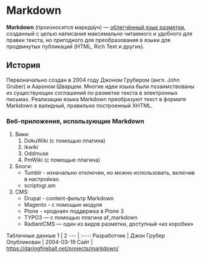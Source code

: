 # Markdown 
**Markdown** (произносится маркда́ун) — [облегчённый язык разметки](https://ru.wikipedia.org/wiki/%D0%AF%D0%B7%D1%8B%D0%BA_%D1%80%D0%B0%D0%B7%D0%BC%D0%B5%D1%82%D0%BA%D0%B8#%D0%9E%D0%B1%D0%BB%D0%B5%D0%B3%D1%87%D1%91%D0%BD%D0%BD%D1%8B%D0%B5_%D1%8F%D0%B7%D1%8B%D0%BA%D0%B8_%D1%80%D0%B0%D0%B7%D0%BC%D0%B5%D1%82%D0%BA%D0%B8), созданный с целью написания максимально читаемого и удобного для правки текста, но пригодного для преобразования в языки для продвинутых публикаций (HTML, Rich Text и других).
## История
Первоначально создан в 2004 году Джоном Грубером (англ. John Gruber) и Аароном Шварцем. Многие идеи языка были позаимствованы из существующих соглашений по разметке текста в электронных письмах. Реализации языка Markdown преобразуют текст в формате Markdown в валидный, правильно построенный XHTML.
### Веб-приложения, использующие Markdown
1. Вики:
    1. DokuWiki (с помощью плагина)
    2. ikwiki
    3. Oddmuse
    4. PmWiki (с помощью плагина)
2. Блоги:
    - Tumblr - изначально отключен, но можно использовать, включив в настройках.
    - scriptogr.am
3. CMS:
    - Drupal - content-фильтр Markdown
    - Magento - c помощью модуля
    - Plone - «родная» поддержка в Plone 3
    - TYPO3 — с помощью плагина af_markdown
    - RadiantCMS — один из видов разметки, доступный «из коробки»

Табличные данные
1 | 2 
--- | :---:
Разработчик | Джон Грубер
Опубликован | 2004-03-19
Cайт | https://daringfireball.net/projects/markdown/

    
